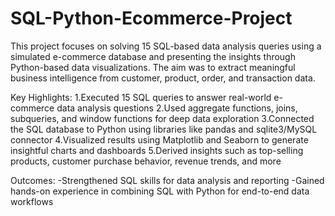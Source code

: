 # SQL-Python-Ecommerce-Project
This project focuses on solving 15 SQL-based data analysis queries using a simulated e-commerce database and presenting the insights through Python-based data visualizations. The aim was to extract meaningful business intelligence from customer, product, order, and transaction data.

Key Highlights:
1.Executed 15 SQL queries to answer real-world e-commerce data analysis questions
2.Used aggregate functions, joins, subqueries, and window functions for deep data exploration
3.Connected the SQL database to Python using libraries like pandas and sqlite3/MySQL connector
4.Visualized results using Matplotlib and Seaborn to generate insightful charts and dashboards
5.Derived insights such as top-selling products, customer purchase behavior, revenue trends, and more

Outcomes:
-Strengthened SQL skills for data analysis and reporting
-Gained hands-on experience in combining SQL with Python for end-to-end data workflows
